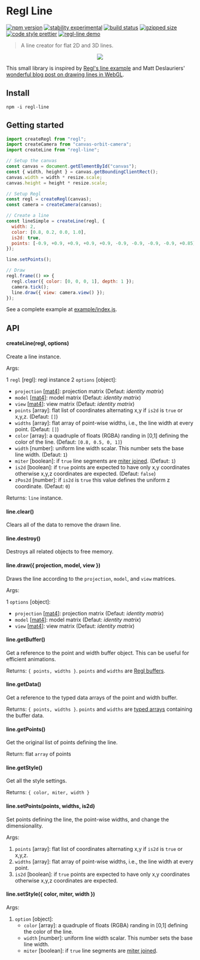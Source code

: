 # Regl Line

[![npm version](https://img.shields.io/npm/v/regl-line.svg)](https://www.npmjs.com/package/regl-line)
[![stability experimental](https://img.shields.io/badge/stability-experimental-orange.svg)](https://nodejs.org/api/documentation.html#documentation_stability_index)
[![build status](https://travis-ci.org/flekschas/regl-line.svg?branch=master)](https://travis-ci.org/flekschas/regl-line)
[![gzipped size](https://img.shields.io/badge/gzipped%20size-2.2%20KB-6ae3c7.svg)](https://unpkg.com/regl-line)
[![code style prettier](https://img.shields.io/badge/code_style-prettier-80a1ff.svg)](https://github.com/prettier/prettier)
[![regl-line demo](https://img.shields.io/badge/demo-online-f264ab.svg)](https://flekschas.github.io/regl-line/)

> A line creator for flat 2D and 3D lines.

<p align="center">
  <img src="https://flekschas.github.io/regl-line/teaser.gif" />
</p>

This small library is inspired by [Regl's line example](http://regl.party/examples?line) and Matt Deslauriers' [wonderful blog post on drawing lines in WebGL](https://mattdesl.svbtle.com/drawing-lines-is-hard).

## Install

```
npm -i regl-line
```

## Getting started

```javascript
import createRegl from "regl";
import createCamera from "canvas-orbit-camera";
import createLine from "regl-line";

// Setup the canvas
const canvas = document.getElementById("canvas");
const { width, height } = canvas.getBoundingClientRect();
canvas.width = width * resize.scale;
canvas.height = height * resize.scale;

// Setup Regl
const regl = createRegl(canvas);
const camera = createCamera(canvas);

// Create a line
const lineSimple = createLine(regl, {
  width: 2,
  color: [0.8, 0.2, 0.0, 1.0],
  is2d: true,
  points: [-0.9, +0.9, +0.9, +0.9, +0.9, -0.9, -0.9, -0.9, -0.9, +0.85]
});

line.setPoints();

// Draw
regl.frame(() => {
  regl.clear({ color: [0, 0, 0, 1], depth: 1 });
  camera.tick();
  line.draw({ view: camera.view() });
});
```

See a complete example at [example/index.js](example/index.js).

## API

#### createLine(regl, options)

Create a line instance.

Args:

1 `regl` [regl]: regl instance
2 `options` [object]:
   - `projection` [[mat4](http://glmatrix.net/docs/module-mat4.html)]: projection matrix (Defaut: _identity matrix_)
   - `model` [[mat4](http://glmatrix.net/docs/module-mat4.html)]: model matrix (Defaut: _identity matrix_)
   - `view` [[mat4](http://glmatrix.net/docs/module-mat4.html)]: view matrix (Defaut: _identity matrix_)
   - `points` [array]: flat list of coordinates alternating x,y if `is2d` is `true` or x,y,z. (Defaut: `[]`)
   - `widths` [array]: flat array of point-wise widths, i.e., the line width at every point. (Defaut: `[]`)
   - `color` [array]: a quadruple of floats (RGBA) randing in [0,1] defining the color of the line. (Defaut: `[0.8, 0.5, 0, 1]`)
   - `width` [number]: uniform line width scalar. This number sets the base line width. (Defaut: `1`)
   - `miter` [boolean]: if `true` line segments are [miter joined](https://en.wikipedia.org/wiki/Miter_joint). (Defaut: `1`)
   - `is2d` [boolean]: if `true` points are expected to have only x,y coordinates otherwise x,y,z coordinates are expected. (Defaut: `false`)
   - `zPos2d` [number]: if `is2d` is `true` this value defines the uniform z coordinate. (Defaut: `0`)

Returns: `line` instance.

#### line.clear()

Clears all of the data to remove the drawn line.

#### line.destroy()

Destroys all related objects to free memory.

#### line.draw({ projection, model, view })

Draws the line according to the `projection`, `model`, and `view` matrices.

Args:

1 `options` [object]:
   - `projection` [[mat4](http://glmatrix.net/docs/module-mat4.html)]: projection matrix (Defaut: _identity matrix_)
   - `model` [[mat4](http://glmatrix.net/docs/module-mat4.html)]: model matrix (Defaut: _identity matrix_)
   - `view` [[mat4](http://glmatrix.net/docs/module-mat4.html)]: view matrix (Defaut: _identity matrix_)

#### line.getBuffer()

Get a reference to the point and width buffer object. This can be useful for efficient animations.

Returns: `{ points, widths }`. `points` and `widths` are [Regl buffers](http://regl.party/api#buffers).

#### line.getData()

Get a reference to the typed data arrays of the point and width buffer.

Returns: `{ points, widths }`. `points` and `widths` are [typed arrays](https://developer.mozilla.org/en-US/docs/Web/JavaScript/Typed_arrays) containing the buffer data.

#### line.getPoints()

Get the original list of points defining the line.

Return: flat `array` of points

#### line.getStyle()

Get all the style settings.

Returns: `{ color, miter, width }`

#### line.setPoints(points, widths, is2d)

Set points defining the line, the point-wise widths, and change the dimensionality.

Args:

1. `points` [array]: flat list of coordinates alternating x,y if `is2d` is `true` or x,y,z.
2. `widths` [array]: flat array of point-wise widths, i.e., the line width at every point.
3. `is2d` [boolean]: if `true` points are expected to have only x,y coordinates otherwise x,y,z coordinates are expected.

#### line.setStyle({ color, miter, width })

Args:

1. `option` [object]:
   - `color` [array]: a quadruple of floats (RGBA) randing in [0,1] defining the color of the line.
   - `width` [number]: uniform line width scalar. This number sets the base line width.
   - `miter` [boolean]: if `true` line segments are [miter joined](https://en.wikipedia.org/wiki/Miter_joint).
